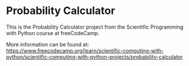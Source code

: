 # Probability Calculator

This is the Probability Calculator project from the Scientific Programming with Python course at freeCodeCamp. 

More information can be found at: https://www.freecodecamp.org/learn/scientific-computing-with-python/scientific-computing-with-python-projects/probability-calculator
